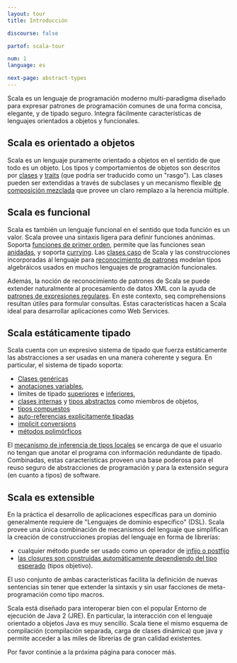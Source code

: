 ```yaml
---
layout: tour
title: Introducción

discourse: false

partof: scala-tour

num: 1
language: es

next-page: abstract-types
---
```


Scala es un lenguaje de programación moderno multi-paradigma diseñado para expresar patrones de programación comunes de una forma concisa, elegante, y de tipado seguro. Integra fácilmente características de lenguajes orientados a objetos y funcionales.

## Scala es orientado a objetos ##
Scala es un lenguaje puramente orientado a objetos en el sentido de que todo es un objeto. Los tipos y comportamientos de objetos son descritos por [clases](classes.html) y [traits](traits.html) (que podría ser traducido como un "rasgo"). Las clases pueden ser extendidas a través de subclases y un mecanismo flexible [de composición mezclada](mixin-class-composition.html) que provee un claro remplazo a la herencia múltiple.

## Scala es funcional ##
Scala es también un lenguaje funcional en el sentido que toda función es un valor. Scala provee una sintaxis ligera para definir funciones anónimas. Soporta [funciones de primer orden](higher-order-functions.html), permite que las funciones sean [anidadas](nested-functions.html), y soporta [currying](multiple-parameter-lists.html). Las [clases caso](case-classes.html) de Scala y las construcciones incorporadas al lenguaje para [reconocimiento de patrones](pattern-matching.html) modelan tipos algebráicos usados en muchos lenguajes de programación funcionales.

Además, la noción de reconocimiento de patrones de Scala se puede extender naturalmente al procesamiento de datos XML con la ayuda de [patrones de expresiones regulares](regular-expression-patterns.html). En este contexto, seq comprehensions resultan útiles para formular consultas. Estas características hacen a Scala ideal para desarrollar aplicaciones como Web Services.

## Scala estáticamente tipado ##
Scala cuenta con un expresivo sistema de tipado que fuerza estáticamente las abstracciones a ser usadas en una manera coherente y segura. En particular, el sistema de tipado soporta:
* [Clases genéricas](generic-classes.html)
* [anotaciones variables](variances.html),
* límites de tipado [superiores](upper-type-bounds.html) e [inferiores](lower-type-bounds.html),
* [clases internas](inner-classes.html) y [tipos abstractos](abstract-types.html) como miembros de objetos,
* [tipos compuestos](compound-types.html)
* [auto-referencias explicitamente tipadas](self-types.html)
* [implicit conversions](implicit-conversions.html)
* [métodos polimórficos](polymorphic-methods.html)

El [mecanismo de inferencia de tipos locales](type-inference.html) se encarga de que el usuario no tengan que anotar el programa con información redundante de tipado. Combinadas, estas características proveen una base poderosa para el reuso seguro de abstracciones de programación y para la extensión segura (en cuanto a tipos) de software.

## Scala es extensible ##

En la práctica el desarrollo de aplicaciones específicas para un dominio generalmente requiere de "Lenguajes de dominio específico" (DSL). Scala provee una única combinación de mecanismos del lenguaje que simplifican la creación de construcciones propias del lenguaje en forma de librerías:
* cualquier método puede ser usado como un operador de [infijo o postfijo](operators.html)
* [las closures son construidas automáticamente dependiendo del tipo esperado](automatic-closures.html) (tipos objetivo).

El uso conjunto de ambas características facilita la definición de nuevas sentencias sin tener que extender la sintaxis y sin usar facciones de meta-programación como tipo macros.

Scala está diseñado para interoperar bien con el popular Entorno de ejecución de Java 2 (JRE). En particular, la interacción con el lenguaje orientado a objetos Java es muy sencillo. Scala tiene el mismo esquema de compilación (compilación separada, carga de clases dinámica) que java y permite acceder a las miles de librerías de gran calidad existentes.

Por favor continúe a la próxima página para conocer más.

